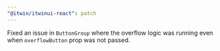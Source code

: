 ```yaml
---
"@itwin/itwinui-react": patch
---
```


Fixed an issue in `ButtonGroup` where the overflow logic was running even when `overflowButton` prop was not passed.
